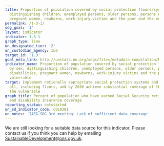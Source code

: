 ```yaml
---
title: Proportion of population covered by social protection floors/systems, by sex,
  distinguishing children, unemployed persons, older persons, persons with disabilities,
  pregnant women, newborns, work-injury victims and the poor and the vulnerable
permalink: /1-3-1/
sdg_goal: '1'
layout: indicator
indicator: 1.3.1
graph_type: line
un_designated_tier: '2'
un_custodian_agency: ILO
target_id: '1.3'
goal_meta_link: http://unstats.un.org/sdgs/files/metadata-compilation/Metadata-Goal-1.pdf
indicator_name: Proportion of population covered by social protection floors/systems,
  by sex, distinguishing children, unemployed persons, older persons, persons with
  disabilities, pregnant women, newborns, work-injury victims and the poor and the
  vulnerable
target: Implement nationally appropriate social protection systems and measures for
  all, including floors, and by 2030 achieve substantial coverage of the poor and
  the vulnerable
graph_title: Percent of population who have earned Social Security retirement, survivors
  and disability insurance coverage
reporting_status: notstarted
un_sd_indicator_code: C010301
un_notes: 'IAEG-SDG 3rd meeting: Lack of sufficient data coverage'
---
```


We are still looking for a suitable data source for this indicator. Please contact us if you think you can help by emailing <a href="mailto:SustainableDevelopment@ons.gov.uk">SustainableDevelopment@ons.gov.uk</a>.



